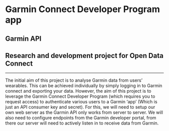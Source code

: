 <h1>Garmin Connect Developer Program app</h1>
<h2>Garmin API</h2>
<h2>Research and development project for Open Data Connect </h2>
<hr>
<p>The initial aim of this project is to analyse Garmin data from users’ wearables. This can be achieved individually by simply logging in to Garmin connect and exporting your data. However, the aim of this project is to leverage the Garmin Connect Developer Program (which requires you to request access) to authenticate various users to a Garmin ‘app’ (Which is just an API consumer key and secret). For this, we will need to setup our own web server as the Garmin API only works from server to server. We will also need to configure endpoints from the Garmin developer portal, from there our server will need to actively listen in to receive data from Garmin.  </p>
